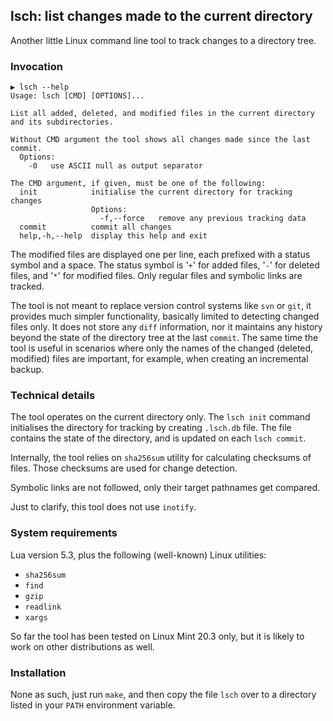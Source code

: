 ## lsch: list changes made to the current directory

Another little Linux command line tool to track changes to a directory tree.

### Invocation
```
▶ lsch --help
Usage: lsch [CMD] [OPTIONS]...

List all added, deleted, and modified files in the current directory and its subdirectories.

Without CMD argument the tool shows all changes made since the last commit.
  Options:
    -0   use ASCII null as output separator

The CMD argument, if given, must be one of the following:
  init            initialise the current directory for tracking changes
                  Options:
                    -f,--force   remove any previous tracking data
  commit          commit all changes
  help,-h,--help  display this help and exit
```

The modified files are displayed one per line, each prefixed with a status symbol and a space.
The status symbol is '`+`' for added files, '`-`' for deleted files, and '`*`' for modified files.
Only regular files and symbolic links are tracked.

The tool is not meant to replace version control systems like `svn` or `git`,
it provides much simpler functionality, basically limited to detecting changed files only.
It does not store any `diff` information, nor it maintains any history beyond the state of the
directory tree at the last `commit`. The same time the tool is useful in scenarios where
only the names of the changed (deleted, modified) files are important, for example, when creating an
incremental backup.

### Technical details
The tool operates on the current directory only. The `lsch init` command initialises the directory
for tracking by creating `.lsch.db` file. The file contains the state of the directory, and is updated 
on each `lsch commit`.

Internally, the tool relies on `sha256sum` utility for calculating checksums of files. Those checksums
are used for change detection.

Symbolic links are not followed, only their target pathnames get compared.

Just to clarify, this tool does not use `inotify`.

### System requirements
Lua version 5.3, plus the following (well-known) Linux utilities:
* `sha256sum`
* `find`
* `gzip`
* `readlink`
* `xargs`

So far the tool has been tested on Linux Mint 20.3 only, but it is likely to work on other
distributions as well.

### Installation
None as such, just run `make`, and then copy the file `lsch` over to a directory listed in
your `PATH` environment variable.
